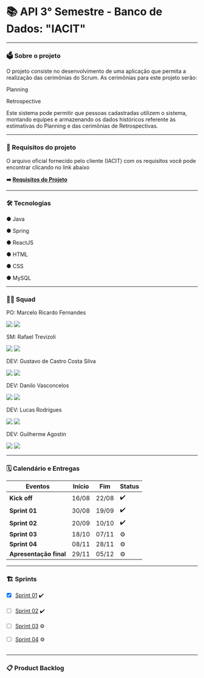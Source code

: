# :books: API 3° Semestre - Banco de Dados: "IACIT"
---
### :ballot_box: Sobre o projeto
  <p>O projeto consiste no desenvolvimento de uma aplicação que permita a realização das cerimônias do Scrum. 
  As cerimônias para este projeto serão:</p>
       <p>Planning </p>
       <p>Retrospective </p>
       
       
   <p>Este sistema pode permitir que pessoas cadastradas utilizem o sistema, montando equipes e
   armazenando os dados históricos referente às estimativas do Planning e das cerimônias de
   Retrospectivas.</p>

---
### :loudspeaker: Requisitos do projeto

<p> O arquivo oficial fornecido pelo cliente (IACIT) com os requisitos você pode encontrar clicando no link abaixo </p>



 <b>:arrow_right: [Requisitos do Projeto](https://smallpdf.com/result#r=60388404db42d04d93a78013922e4f1a&t=share-document)</b>


---
### :hammer_and_wrench: Tecnologias

 ● Java  

 ● Spring

 ● ReactJS  

 ● HTML  

 ● CSS  

 ● MySQL

---

### :man_technologist: Squad

 PO: Marcelo Ricardo Fernandes

[<img src="https://img.shields.io/badge/linkedin-%230077B5.svg?&style=for-the-badge&logo=linkedin&logoColor=white&color=1c1c1c" />](https://www.linkedin.com)
[<img src="https://img.shields.io/badge/github%20-%23121011.svg?&style=for-the-badge&logo=github&logoColor=white&color=1c1c1c"/>](https://github.com/MarceloRicardoFernandes) 

 SM: Rafael Trevizoli

[<img src="https://img.shields.io/badge/linkedin-%230077B5.svg?&style=for-the-badge&logo=linkedin&logoColor=white&color=1c1c1c" />](https://www.linkedin.com)
[<img src="https://img.shields.io/badge/github%20-%23121011.svg?&style=for-the-badge&logo=github&logoColor=white&color=1c1c1c"/>](https://github.com/rtrevizoli) 

 DEV: Gustavo de Castro Costa Silva

[<img src="https://img.shields.io/badge/linkedin-%230077B5.svg?&style=for-the-badge&logo=linkedin&logoColor=white&color=1c1c1c" />](https://www.linkedin.com/in/gustavocastrow/)
[<img src="https://img.shields.io/badge/github%20-%23121011.svg?&style=for-the-badge&logo=github&logoColor=white&color=1c1c1c"/>](https://github.com/gustavocastrow) 

 DEV: Danilo Vasconcelos

[<img src="https://img.shields.io/badge/linkedin-%230077B5.svg?&style=for-the-badge&logo=linkedin&logoColor=white&color=1c1c1c" />](https://www.linkedin.com/in/danilo-lima-029bb8142/)
[<img src="https://img.shields.io/badge/github%20-%23121011.svg?&style=for-the-badge&logo=github&logoColor=white&color=1c1c1c"/>](https://github.com/dannslima) 

 DEV: Lucas Rodrigues

[<img src="https://img.shields.io/badge/linkedin-%230077B5.svg?&style=for-the-badge&logo=linkedin&logoColor=white&color=1c1c1c" />](https://www.linkedin.com)
[<img src="https://img.shields.io/badge/github%20-%23121011.svg?&style=for-the-badge&logo=github&logoColor=white&color=1c1c1c"/>](https://github.com/LucasMonteiiroo) 

 DEV: Guilherme Agostin

[<img src="https://img.shields.io/badge/linkedin-%230077B5.svg?&style=for-the-badge&logo=linkedin&logoColor=white&color=1c1c1c" />](https://www.linkedin.com/in/guilherme-agostin-90ba6169/)
[<img src="https://img.shields.io/badge/github%20-%23121011.svg?&style=for-the-badge&logo=github&logoColor=white&color=1c1c1c"/>](https://github.com/GuilhermeAgostin) 

---

### :spiral_calendar: Calendário e Entregas

| Eventos         | Início   | Fim      | Status |
|-----------------|----------|----------|--------|
| **Kick off**    | 16/08 |     22/08     |   ✔️   |
| **Sprint 01**   | 30/08 | 19/09 |   ✔️   |
| **Sprint 02**   | 20/09 | 10/10 |   ✔️   |
| **Sprint 03**   | 18/10 | 07/11 |   :gear:   |
| **Sprint 04**   | 08/11 | 28/11 |   :gear:   |
| **Apresentação final** | 29/11 | 05/12 |   :gear:   |

---

### :building_construction: Sprints

- [x] [Sprint 01](https://github.com) ✔️
 <br><br>
- [ ] [Sprint 02](https://github.com) ✔️
 <br><br>
- [ ] [Sprint 03](https://github.com) :gear:
 <br><br>
- [ ] [Sprint 04](https://github.com) :gear:
 <br><br>

---

### 📋 Product Backlog
